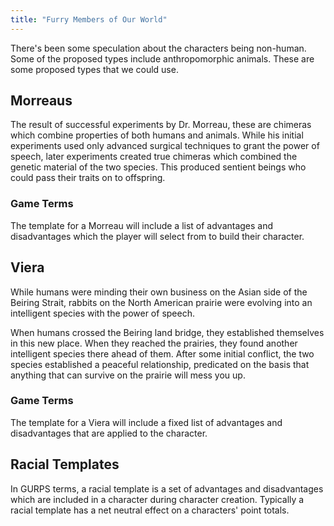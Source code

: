 ```yaml
---
title: "Furry Members of Our World"
---
```

There's been some speculation about the characters being non-human.  Some of the proposed types include anthropomorphic animals.  These are some proposed types that we could use.

## Morreaus

The result of successful experiments by Dr. Morreau, these are chimeras which combine properties of both humans and animals.  While his initial experiments used only advanced surgical techniques to grant the power of speech, later experiments created true chimeras which combined the genetic material of the two species.  This produced sentient beings who could pass their traits on to offspring.

### Game Terms
The template for a Morreau will include a list of advantages and disadvantages which the player will select from to build their character.

## Viera

While humans were minding their own business on the Asian side of the Beiring Strait, rabbits on the North American prairie were evolving into an intelligent species with the power of speech.

When humans crossed the Beiring land bridge, they established themselves in this new place.  When they reached the prairies, they found another intelligent species there ahead of them.  After some initial conflict, the two species established a peaceful relationship, predicated on the basis that anything that can survive on the prairie will mess you up.

### Game Terms

The template for a Viera will include a fixed list of advantages and disadvantages that are applied to the character.

## Racial Templates

In GURPS terms, a racial template is a set of advantages and disadvantages which are included in a character during character creation.  Typically a racial template has a net neutral effect on a characters' point totals.
